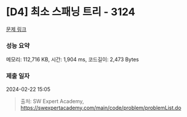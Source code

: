 # [D4] 최소 스패닝 트리 - 3124 

[문제 링크](https://swexpertacademy.com/main/code/problem/problemDetail.do?contestProbId=AV_mSnmKUckDFAWb) 

### 성능 요약

메모리: 112,716 KB, 시간: 1,904 ms, 코드길이: 2,473 Bytes

### 제출 일자

2024-02-22 15:05



> 출처: SW Expert Academy, https://swexpertacademy.com/main/code/problem/problemList.do
